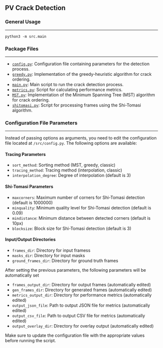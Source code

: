 
## PV Crack Detection
### General Usage
---
`python3 -m src.main`


### Package Files
---

* [`config.py`](./config.py): Configuration file containing parameters for the detection process.
* [`greedy.py`](./greedy.py): Implementation of the greedy-heuristic algorithm for crack ordering.
* [`main.py`](./main.py): Main script to run the crack detection process.
* [`metrics.py`](./metrics.py): Script for calculating performance metrics.
* [`MST.py`](./MST.py): Implementation of the Minimum Spanning Tree (MST) algorithm for crack ordering.
* [`shitomasi.py`](./shitomasi.py): Script for processing frames using the Shi-Tomasi algorithm.

### Configuration File Parameters
---
Instead of passing options as arguments, you need to edit the configuration file located at `/src/config.py`. The following options are available:

#### Tracing Parameters
* `sort_method`: Sorting method (MST, greedy, classic)
* `tracing_method`: Tracing method (interpolation, classic)
* `interpolation_degree`: Degree of interpolation (default is 3)

#### Shi-Tomasi Parameters
* `maxcorners`: Maximum number of corners for Shi-Tomasi detection (default is 1000000)
* `minquality`: Minimum quality level for Shi-Tomasi detection (default is 0.09)
* `mindistance`: Minimum distance between detected corners (default is 10px)
* `blocksize`: Block size for Shi-Tomasi detection (default is 3)

#### Input/Output Directories
* `frames_dir`: Directory for input framess
* `masks_dir`: Directory for input masks
* `ground_frames_dir`: Directory for ground truth frames

After setting the previous parameters, the following parameters will be automatically set
* `frames_output_dir`: Directory for output frames (automatically edited)
* `gen_frames_dir`: Directory for generated frames (automatically edited)
* `metrics_output_dir`: Directory for performance metrics (automatically edited)
* `output_json_file`: Path to output JSON file for metrics (automatically edited)
* `output_csv_file`: Path to output CSV file for metrics (automatically edited)
* `output_overlay_dir`: Directory for overlay output (automatically edited)

Make sure to update the configuration file with the appropriate values before running the script.